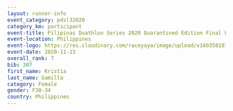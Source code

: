 ```yaml
--- 
layout: runner-info 
event_category: pdsl32020 
category_km: participant 
event-title: Pilipinas Duathlon Series 2020 Quarantined Edition Final Leg  
event-location: Philippines 
event-logo: https://res.cloudinary.com/raceyaya/image/upload/v1603581872/41E92198-22DE-4F19-946A-F3E262850A63_n9inde.png 
event-date: 2020-11-23 
overall_rank: 7
bib: 307
first_name: Kristia
last_name: Gamilla
category: Female
gender: F30-34
country: Philippines
--- 
```

